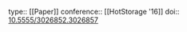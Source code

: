type:: [[Paper]]
conference:: [[HotStorage '16]]
doi:: [10.5555/3026852.3026857](https://dl.acm.org/doi/10.5555/3026852.3026857)
